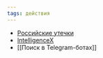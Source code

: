 ```yaml
---
tags: действия 
---
```


- [Российские утечки](https://data.intelx.io/saverudata/)
- [IntelligenceX](https://intelx.io)
- [[Поиск в Telegram-ботах]]
